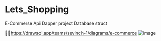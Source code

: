 # Lets_Shopping
E-Commerse Api  Dapper project
Database struct

📌🔗https://drawsql.app/teams/sevinch-1/diagrams/e-commerce
![image](https://github.com/najottalim-bootcamp/Lets_Shopping/assets/118399896/857d405d-95b4-45c6-94ce-1448c6168143)


